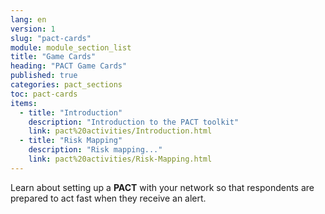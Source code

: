 ```yaml
---
lang: en
version: 1
slug: "pact-cards"
module: module_section_list
title: "Game Cards"
heading: "PACT Game Cards"
published: true
categories: pact_sections
toc: pact-cards
items:
  - title: "Introduction"
    description: "Introduction to the PACT toolkit"
    link: pact%20activities/Introduction.html
  - title: "Risk Mapping"
    description: "Risk mapping..."
    link: pact%20activities/Risk-Mapping.html
---
```



Learn about setting up a **PACT** with your network so that respondents are  prepared to act fast when they receive an alert.